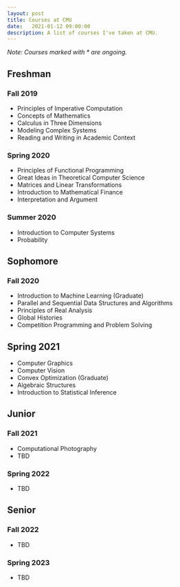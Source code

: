 ```yaml
---
layout: post
title: Courses at CMU
date:   2021-01-12 09:00:00
description: A list of courses I've taken at CMU.
---
```

*Note: Courses marked with \* are ongoing.*

## Freshman
### Fall 2019
- Principles of Imperative Computation
- Concepts of Mathematics
- Calculus in Three Dimensions
- Modeling Complex Systems
- Reading and Writing in Academic Context
### Spring 2020
- Principles of Functional Programming
- Great Ideas in Theoretical Computer Science
- Matrices and Linear Transformations
- Introduction to Mathematical Finance
- Interpretation and Argument
### Summer 2020
- Introduction to Computer Systems
- Probability
## Sophomore
### Fall 2020
- Introduction to Machine Learning (Graduate)
- Parallel and Sequential Data Structures and Algorithms
- Principles of Real Analysis
- Global Histories
- Competition Programming and Problem Solving
## Spring 2021
- Computer Graphics
- Computer Vision
- Convex Optimization (Graduate)
- Algebraic Structures
- Introduction to Statistical Inference
## Junior
### Fall 2021
- Computational Photography
- TBD
### Spring 2022
- TBD
## Senior
### Fall 2022
- TBD
### Spring 2023
- TBD
